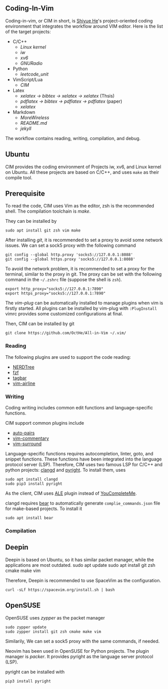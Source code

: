 ## Coding-In-Vim

Coding-in-vim, or CIM in short, is [Shiyue He](https://octhe.github.io/)'s project-oriented coding environment that integrates the workflow around VIM editor.
Here is the list of the target projects:
- C/C++
    - *Linux kernel*
    - *iw*
    - *xv6*
    - *GNURadio*
- Python
    - *leetcode_unit*
- VimScript/Lua
    - *CIM*
- Latex
    - *xelatex -> bibtex -> xelatex -> xelatex* (Thsis)
    - *pdflatex -> bibtex -> pdflatex -> pdflatex* (paper)
    - *xelatex*
- Markdown
    - *MoreWireless*
    - *README.md*
    - *jekyll*

The workflow contains reading, writing, compilation, and debug.

## Ubuntu

CIM provides the coding environment of Projects iw, xv6, and Linux kernel on Ubuntu.
All these projects are based on C/C++, and uses `make` as their compile tool.


## Prerequisite

To read the code, CIM uses Vim as the editor, zsh is the recommended shell.
The compilation toolchain is *make*.

They can be installed by

    sudo apt install git zsh vim make

After installing *git*, it is recommended to set a proxy to avoid some network issues.
We can set a sock5 proxy with the following command

    git config --global http.proxy 'socks5://127.0.0.1:8088' 
    git config --global https.proxy 'socks5://127.0.0.1:8088' 

To avoid the network problem, it is recommended to set a proxy for the terminal, similar to the proxy in git.
The proxy can be set with the following command in the `~/.zshrc` file (suppose the shell is `zsh`).

    export http_proxy="socks5://127.0.0.1:7890"
    export https_proxy="socks5://127.0.0.1:7890"

The *vim-plug* can be automatically installed to manage plugins when vim is firstly started.
All plugins can be installed by vim-plug with `:PlugInstall`
vimrc provides some customized configurations at final.

Then, CIM can be installed by git

    git clone https://github.com/OctHe/All-in-Vim ~/.vim/

### Reading

The following plugins are used to support the code reading:
- [NERDTree](https://github.com/preservim/nerdtree)
- [fzf](https://github.com/junegunn/fzf)
- [tagbar](https://github.com/preservim/tagbar)
- [vim-airline](https://github.com/vim-airline/vim-airline)


### Writing

Coding writing includes common edit functions and language-specific functions.

CIM support common plugins include
- [auto-pairs](https://github.com/LunarWatcher/auto-pairs)
- [vim-commentary](https://github.com/tpope/vim-commentary)
- [vim-surround](https://github.com/tpope/vim-surround)

Language-specific functions requires autocompletion, linter, goto, and snippet functions.
These functions have been integrated into the language protocol server (LSP).
Therefore, CIM uses two famous LSP for C/C++ and python projects: [clangd](https://clangd.llvm.org/) and [pyright](https://github.com/microsoft/pyright).
To install them, uses

    sudo apt install clangd
    sudo pip3 install pyright

As the client, CIM uses [ALE](https://github.com/dense-analysis/ale) plugin instead of [YouCompleteMe](https://github.com/ycm-core/YouCompleteMe).

clangd requires [bear](https://github.com/rizsotto/Bear) to automatically generate `complie_commands.json` file for make-based projects.
To install it

    sudo apt install bear

### Compilation


## Deepin

Deepin is based on Ubuntu, so it has similar packet manager, while the applications are most outdated.
    sudo apt update
    sudo apt install git zsh cmake make vim

Therefore, Deepin is recommended to use SpaceVim as the configuration.

    curl -sLf https://spacevim.org/install.sh | bash

## OpenSUSE

OpenSUSE uses *zypper* as the packet manager

    sudo zypper update
    sudo zypper install git zsh cmake make vim

Similarily, We can set a sock5 proxy with the same commands, if needed.

Neovim has been used in OpenSUSE for Python projects.
The plugin manager is *packer*.
It provides pyright as the language server protocol (LSP).

pyright can be installed with

    pip3 install pyright


